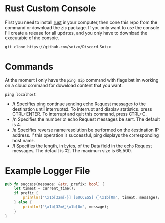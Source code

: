 # Rust Custom Console
First you need to install [rust](https://www.rust-lang.org/tools/install) in your computer, then cone this repo from the command or download the zip package. If you only want to use the console I'll create a release for all updates, and you only have to download the executable of the console.
```
git clone https://github.com/soizx/Discord-Soizx
```

# Commands
At the moment i only have the ` ping $ip ` command with flags but im working on a cloud command for download content that you want.
```
ping localhost
```
- /t	Specifies ping continue sending echo Request messages to the destination until interrupted. To interrupt and display statistics, press CTRL+ENTER. To interrupt and quit this command, press CTRL+C.
- /n <count>	Specifies the number of echo Request messages be sent. The default is 4.
- /a	Specifies reverse name resolution be performed on the destination IP address. If this operation is successful, ping displays the corresponding host name.
- /l <size>	Specifies the length, in bytes, of the Data field in the echo Request messages. The default is 32. The maximum size is 65,500.

# Example Logger File
```rs
pub fn success(message: &str, prefix: bool) {
    let timeat = current_time();
    if prefix {
        println!("\x1b[32m[{}] [SUCCESS] {}\x1b[0m", timeat, message);
    } else {
        println!("\x1b[32m{}\x1b[0m", message);
    }
}
```

